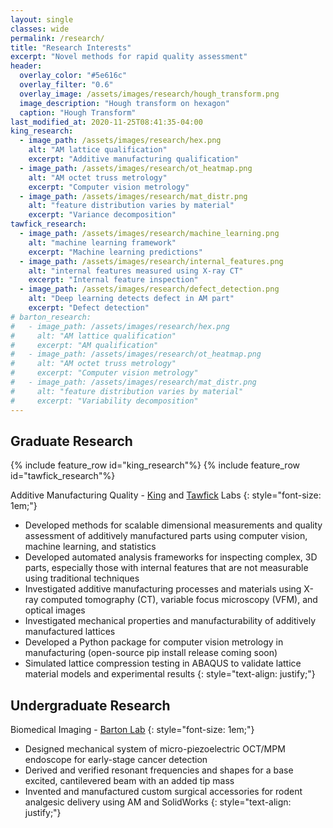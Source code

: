 ```yaml
---
layout: single
classes: wide
permalink: /research/
title: "Research Interests"
excerpt: "Novel methods for rapid quality assessment"
header:
  overlay_color: "#5e616c"
  overlay_filter: "0.6"
  overlay_image: /assets/images/research/hough_transform.png
  image_description: "Hough transform on hexagon"
  caption: "Hough Transform"
last_modified_at: 2020-11-25T08:41:35-04:00
king_research:
  - image_path: /assets/images/research/hex.png
    alt: "AM lattice qualification"
    excerpt: "Additive manufacturing qualification"
  - image_path: /assets/images/research/ot_heatmap.png
    alt: "AM octet truss metrology"
    excerpt: "Computer vision metrology"
  - image_path: /assets/images/research/mat_distr.png
    alt: "feature distribution varies by material"
    excerpt: "Variance decomposition"
tawfick_research:
  - image_path: /assets/images/research/machine_learning.png
    alt: "machine learning framework"
    excerpt: "Machine learning predictions"
  - image_path: /assets/images/research/internal_features.png
    alt: "internal features measured using X-ray CT"
    excerpt: "Internal feature inspection"
  - image_path: /assets/images/research/defect_detection.png
    alt: "Deep learning detects defect in AM part"
    excerpt: "Defect detection"
# barton_research:
#   - image_path: /assets/images/research/hex.png
#     alt: "AM lattice qualification"
#     excerpt: "AM qualification"
#   - image_path: /assets/images/research/ot_heatmap.png
#     alt: "AM octet truss metrology"
#     excerpt: "Computer vision metrology"
#   - image_path: /assets/images/research/mat_distr.png
#     alt: "feature distribution varies by material"
#     excerpt: "Variability decomposition"
---
```

## Graduate Research 
{% include feature_row id="king_research"%}
{% include feature_row id="tawfick_research"%}

Additive Manufacturing Quality - [King](https://kinglab.mechse.illinois.edu/) and [Tawfick](https://tawfick.mechse.illinois.edu/) Labs
{: style="font-size: 1em;"}
* Developed methods for scalable dimensional measurements and quality assessment of additively manufactured parts using computer vision, machine learning, and statistics
* Developed automated analysis frameworks for inspecting complex, 3D parts, especially those with internal features that are not measurable using traditional techniques
* Investigated additive manufacturing processes and materials using X-ray computed tomography (CT), variable focus microscopy (VFM), and optical images
* Investigated mechanical properties and manufacturability of additively manufactured lattices
* Developed a Python package for computer vision metrology in manufacturing (open-source pip install release coming soon)
* Simulated lattice compression testing in ABAQUS to validate lattice material models and experimental results
{: style="text-align: justify;"}

## Undergraduate Research
<!-- {% include feature_row id="barton_research"%} -->

Biomedical Imaging - [Barton Lab](http://bmeoptics.engr.arizona.edu/)
{: style="font-size: 1em;"}
* Designed mechanical system of micro-piezoelectric OCT/MPM endoscope for early-stage cancer detection
* Derived and verified resonant frequencies and shapes for a base excited, cantilevered beam with an added tip mass
* Invented and manufactured custom surgical accessories for rodent analgesic delivery using AM and SolidWorks
{: style="text-align: justify;"}